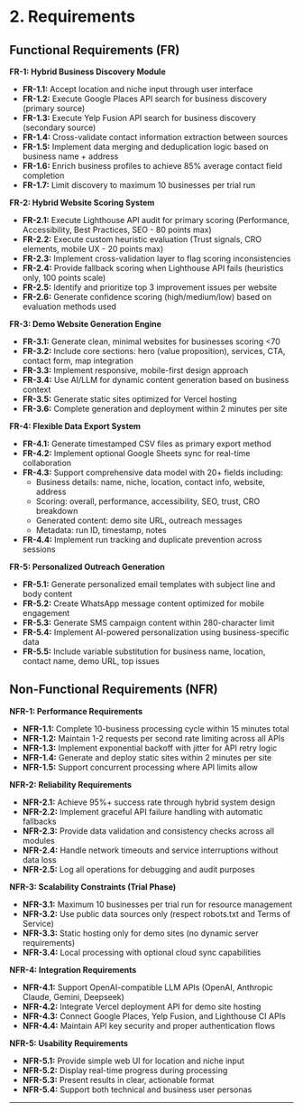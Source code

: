 # 2. Requirements

## Functional Requirements (FR)

**FR-1: Hybrid Business Discovery Module**
- **FR-1.1:** Accept location and niche input through user interface
- **FR-1.2:** Execute Google Places API search for business discovery (primary source)
- **FR-1.3:** Execute Yelp Fusion API search for business discovery (secondary source)
- **FR-1.4:** Cross-validate contact information extraction between sources
- **FR-1.5:** Implement data merging and deduplication logic based on business name + address
- **FR-1.6:** Enrich business profiles to achieve 85% average contact field completion
- **FR-1.7:** Limit discovery to maximum 10 businesses per trial run

**FR-2: Hybrid Website Scoring System**
- **FR-2.1:** Execute Lighthouse API audit for primary scoring (Performance, Accessibility, Best Practices, SEO - 80 points max)
- **FR-2.2:** Execute custom heuristic evaluation (Trust signals, CRO elements, mobile UX - 20 points max)
- **FR-2.3:** Implement cross-validation layer to flag scoring inconsistencies
- **FR-2.4:** Provide fallback scoring when Lighthouse API fails (heuristics only, 100 points scale)
- **FR-2.5:** Identify and prioritize top 3 improvement issues per website
- **FR-2.6:** Generate confidence scoring (high/medium/low) based on evaluation methods used

**FR-3: Demo Website Generation Engine**
- **FR-3.1:** Generate clean, minimal websites for businesses scoring <70
- **FR-3.2:** Include core sections: hero (value proposition), services, CTA, contact form, map integration
- **FR-3.3:** Implement responsive, mobile-first design approach
- **FR-3.4:** Use AI/LLM for dynamic content generation based on business context
- **FR-3.5:** Generate static sites optimized for Vercel hosting
- **FR-3.6:** Complete generation and deployment within 2 minutes per site

**FR-4: Flexible Data Export System**
- **FR-4.1:** Generate timestamped CSV files as primary export method
- **FR-4.2:** Implement optional Google Sheets sync for real-time collaboration
- **FR-4.3:** Support comprehensive data model with 20+ fields including:
  - Business details: name, niche, location, contact info, website, address
  - Scoring: overall, performance, accessibility, SEO, trust, CRO breakdown
  - Generated content: demo site URL, outreach messages
  - Metadata: run ID, timestamp, notes
- **FR-4.4:** Implement run tracking and duplicate prevention across sessions

**FR-5: Personalized Outreach Generation**
- **FR-5.1:** Generate personalized email templates with subject line and body content
- **FR-5.2:** Create WhatsApp message content optimized for mobile engagement
- **FR-5.3:** Generate SMS campaign content within 280-character limit
- **FR-5.4:** Implement AI-powered personalization using business-specific data
- **FR-5.5:** Include variable substitution for business name, location, contact name, demo URL, top issues

## Non-Functional Requirements (NFR)

**NFR-1: Performance Requirements**
- **NFR-1.1:** Complete 10-business processing cycle within 15 minutes total
- **NFR-1.2:** Maintain 1-2 requests per second rate limiting across all APIs
- **NFR-1.3:** Implement exponential backoff with jitter for API retry logic
- **NFR-1.4:** Generate and deploy static sites within 2 minutes per site
- **NFR-1.5:** Support concurrent processing where API limits allow

**NFR-2: Reliability Requirements**
- **NFR-2.1:** Achieve 95%+ success rate through hybrid system design
- **NFR-2.2:** Implement graceful API failure handling with automatic fallbacks
- **NFR-2.3:** Provide data validation and consistency checks across all modules
- **NFR-2.4:** Handle network timeouts and service interruptions without data loss
- **NFR-2.5:** Log all operations for debugging and audit purposes

**NFR-3: Scalability Constraints (Trial Phase)**
- **NFR-3.1:** Maximum 10 businesses per trial run for resource management
- **NFR-3.2:** Use public data sources only (respect robots.txt and Terms of Service)
- **NFR-3.3:** Static hosting only for demo sites (no dynamic server requirements)
- **NFR-3.4:** Local processing with optional cloud sync capabilities

**NFR-4: Integration Requirements**
- **NFR-4.1:** Support OpenAI-compatible LLM APIs (OpenAI, Anthropic Claude, Gemini, Deepseek)
- **NFR-4.2:** Integrate Vercel deployment API for demo site hosting
- **NFR-4.3:** Connect Google Places, Yelp Fusion, and Lighthouse CI APIs
- **NFR-4.4:** Maintain API key security and proper authentication flows

**NFR-5: Usability Requirements**
- **NFR-5.1:** Provide simple web UI for location and niche input
- **NFR-5.2:** Display real-time progress during processing
- **NFR-5.3:** Present results in clear, actionable format
- **NFR-5.4:** Support both technical and business user personas

---
